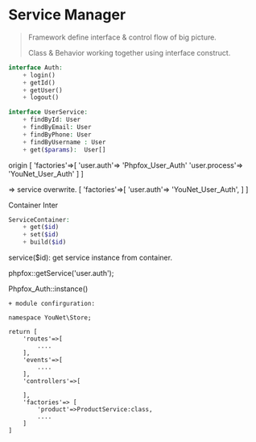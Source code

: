Service Manager
=================================================================

>
> Framework define interface & control flow of big picture.
>
> Class & Behavior working together using interface construct.
>

```php
interface Auth: 
    + login()
    + getId()
    + getUser()
    + logout()
```

```php
interface UserService: 
    + findById: User
    + findByEmail: User
    + findByPhone: User
    + findByUsername : User
    + get($params):  User[]
```

origin
[
    'factories'=>[
        'user.auth'=> 'Phpfox_User_Auth'
        'user.process'=> 'YouNet_User_Auth'
    ]
]

=> service overwrite.
[
    'factories'=>[
        'user.auth'=> 'YouNet_User_Auth',
    ]
]


Container Inter

```php
ServiceContainer:
    + get($id)
    + set($id)
    + build($id)
```

service($id): get service instance from container.

phpfox::getService('user.auth');

Phpfox_Auth::instance() 

```
+ module confirguration:

namespace YouNet\Store;

return [
    'routes'=>[
        ....
    ],
    'events'=>[
        ....
    ],
    'controllers'=>[
    
    ],
    'factories'=> [
        'product'=>ProductService:class,
        ....
    ]
]
```


